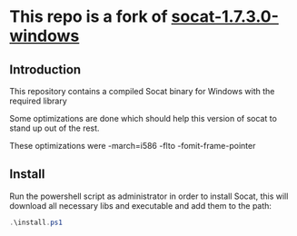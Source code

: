 # This repo is a fork of [socat-1.7.3.0-windows](https://github.com/tech128/socat-1.7.3.0-windows) #

## Introduction ##
This repository contains a compiled Socat binary for Windows with the
required library

Some optimizations are done which should help this version of socat to
stand up out of the rest.

These optimizations were -march=i586 -flto -fomit-frame-pointer

## Install ##
Run the powershell script as administrator in order to install Socat,
this will download all necessary libs and executable and add them to
the path: 

``` powershell
.\install.ps1
```
